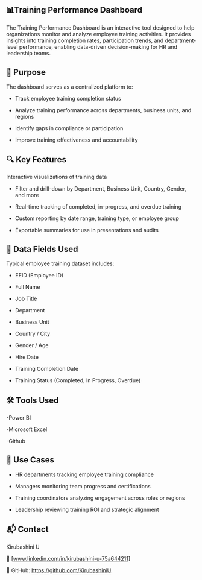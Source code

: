 ## 📊Training Performance Dashboard
The Training Performance Dashboard is an interactive tool designed to help organizations monitor and analyze employee training activities. It provides insights into training completion rates, participation trends, and department-level performance, enabling data-driven decision-making for HR and leadership teams.

## 🎯 Purpose
The dashboard serves as a centralized platform to:

- Track employee training completion status

- Analyze training performance across departments, business units, and regions

- Identify gaps in compliance or participation

- Improve training effectiveness and accountability

## 🔍 Key Features
Interactive visualizations of training data

- Filter and drill-down by Department, Business Unit, Country, Gender, and more

- Real-time tracking of completed, in-progress, and overdue training

- Custom reporting by date range, training type, or employee group

- Exportable summaries for use in presentations and audits

## 📁 Data Fields Used
Typical employee training dataset includes:

- EEID (Employee ID)

- Full Name

- Job Title

- Department

- Business Unit

- Country / City

- Gender / Age

- Hire Date

- Training Completion Date

- Training Status (Completed, In Progress, Overdue)
 
 ## 🛠️ Tools Used
   -Power BI
   
   -Microsoft Excel
   
   -Github

## 🧩 Use Cases
- HR departments tracking employee training compliance

- Managers monitoring team progress and certifications

- Training coordinators analyzing engagement across roles or regions

- Leadership reviewing training ROI and strategic alignment

## 📬 Contact
Kirubashini U

📧 [www.linkedin.com/in/kirubashini-u-75a644211]

🔗 GitHub: https://github.com/KirubashiniU









 





